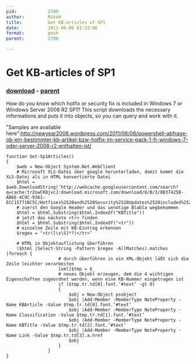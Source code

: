 ```yaml
---
pid:            2709
author:         MikeH
title:          Get KB-articles of SP1
date:           2011-06-06 01:23:06
format:         posh
parent:         2708

---
```


# Get KB-articles of SP1

### [download](//scripts/2709.ps1) - [parent](//scripts/2708.md)

How do you know which hotfix or security fix is included in Windows 7 or Windows Server 2008 R2 SP1? This script downloads the necessary informations and puts it into objects, so you can query and work with it.

"Samples are available here":http://newyear2006.wordpress.com/2011/06/06/powershell-abfrage-ob-ein-bestimmter-kb-artikel-bzw-hotfix-im-service-pack-1-fr-windows-7-oder-server-2008-r2-enthalten-ist/

```posh
function Get-Sp1Articles() 
{ 
    $web = New-Object System.Net.WebClient 
    # Microsoft XLS-Datei über google herunterladen, damit kommt die XLS-Datei als in HTML konvertierte Datei
    $html = $web.DownloadString(‘http://webcache.googleusercontent.com/search?q=cache:trZowCK8jvcJ:download.microsoft.com/download/8/B/3/8B37425B-AB6E-4C9C-9361-ECC15771BC5C/Hotfixes%2520and%2520Security%2520Updates%2520included%2520in%2520Windows%25207%2520and%2520Windows%2520Server%25202008%2520R2%2520Service%2520Pack%25201.xls’)
    # zuerst den Google Header und das unnötige Blabla wegbekommen 
    $html = $html.Substring($html.IndexOf("KBTitle")) 
    # jetzt das nächste <tr> finden 
    $html = $html.Substring($html.IndexOf("<tr")) 
    # einzelne Zeile mit KB-Eintrag erkennen 
    $regex = ‘<tr([\s\S]*?)</tr>’

    # HTML in Objektauflistung überführen 
    ($html |Select-String -Pattern $regex -AllMatches).matches |foreach { 
                    # durch überführen in ein XML-Objekt läßt sich die Zeile leichter verarbeiten 
                    [xml]$tmp = $_ 
                    # neues Objekt erzeugen, dem die 4 wichtigen Eigenschaften zugeordnet werden, wenn eine KB-Nummer eingetragen ist 
                    if ($tmp.tr.td[0].font.’#text’ -gt 0) 
                    { 
                        $obj = New-Object psobject 
                        $obj |Add-Member -MemberType NoteProperty -Name KBArticle -Value $tmp.tr.td[0].font.’#text’ 
                        $obj |Add-Member -MemberType NoteProperty -Name Classification -Value $tmp.tr.td[1].font.’#text’ 
                        $obj |Add-Member -MemberType NoteProperty -Name KBTitle -Value $tmp.tr.td[2].font.’#text’ 
                        $obj |Add-Member -MemberType NoteProperty -Name Link -Value $tmp.tr.td[3].a.href 
                        $obj 
                    } 
                } 
}
```
